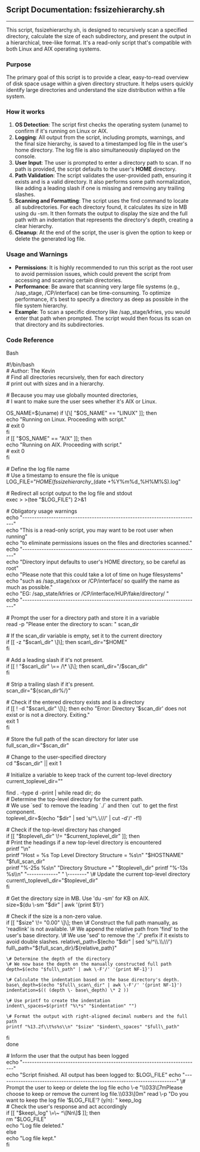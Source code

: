 

## **Script Documentation: fssizehierarchy.sh**

---

This script, fssizehierarchy.sh, is designed to recursively scan a specified directory, calculate the size of each subdirectory, and present the output in a hierarchical, tree-like format. It's a read-only script that's compatible with both Linux and AIX operating systems.

### **Purpose**

The primary goal of this script is to provide a clear, easy-to-read overview of disk space usage within a given directory structure. It helps users quickly identify large directories and understand the size distribution within a file system.

### **How it works**

1. **OS Detection**: The script first checks the operating system (uname) to confirm if it's running on Linux or AIX.  
2. **Logging**: All output from the script, including prompts, warnings, and the final size hierarchy, is saved to a timestamped log file in the user's home directory. The log file is also simultaneously displayed on the console.  
3. **User Input**: The user is prompted to enter a directory path to scan. If no path is provided, the script defaults to the user's **HOME** directory.  
4. **Path Validation**: The script validates the user-provided path, ensuring it exists and is a valid directory. It also performs some path normalization, like adding a leading slash if one is missing and removing any trailing slashes.  
5. **Scanning and Formatting**: The script uses the find command to locate all subdirectories. For each directory found, it calculates its size in MB using du \-sm. It then formats the output to display the size and the full path with an indentation that represents the directory's depth, creating a clear hierarchy.  
6. **Cleanup**: At the end of the script, the user is given the option to keep or delete the generated log file.

### **Usage and Warnings**

* **Permissions**: It is highly recommended to run this script as the root user to avoid permission issues, which could prevent the script from accessing and scanning certain directories.  
* **Performance**: Be aware that scanning very large file systems (e.g., /sap\_stage, /CP/interface) can be time-consuming. To optimize performance, it's best to specify a directory as deep as possible in the file system hierarchy.  
* **Example**: To scan a specific directory like /sap\_stage/kfries, you would enter that path when prompted. The script would then focus its scan on that directory and its subdirectories.

### **Code Reference**

Bash

\#\!/bin/bash  
\# Author: The Kevin   
\# Find all directories recursively, then for each directory  
\# print out with sizes and in a hierarchy.

\# Because you may use globally mounted directories,   
\# I want to make sure the user sees whether it's AIX or Linux.

OS\_NAME=$(uname)  
if \[\[ "$OS\_NAME" \== "LINUX" \]\]; then  
  echo "Running on Linux. Proceeding with script."  
\#   exit 0  
fi  
if \[\[ "$OS\_NAME" \== "AIX" \]\]; then  
  echo "Running on AIX. Proceeding with script."  
\#   exit 0  
fi

\# Define the log file name  
\# Use a timestamp to ensure the file is unique  
LOG\_FILE="$HOME/fssizehierarchy\_$(date \+%Y%m%d\_%H%M%S).log"

\# Redirect all script output to the log file and stdout  
exec \> \>(tee "$LOG\_FILE") 2\>&1

\# Obligatory usage warnings  
  echo "--------------------------------------------------------------------------"   
  echo "This is a read-only script, you may want to be root user when running"  
  echo "to eliminate permissions issues on the files and directories scanned."  
  echo "--------------------------------------------------------------------------"  
  echo "Directory input defaults to user's HOME directory, so be careful as root"  
  echo "Please note that this could take a lot of time on huge filesystems"  
  echo "such as /sap\_stage/xxx or /CP/interface/ so qualify the name as much as possible."  
  echo "EG: /sap\_state/kfries or /CP/interface/HUP/fake/directory/ "  
  echo "--------------------------------------------------------------------------"

\# Prompt the user for a directory path and store it in a variable  
read \-p "Please enter the directory to scan: " scan\_dir

\# If the scan\_dir variable is empty, set it to the current directory  
if \[\[ \-z "$scan\_dir" \]\]; then    
    scan\_dir="$HOME"  
fi

\# Add a leading slash if it's not present.  
if \[\[ \! "$scan\_dir" \== /\* \]\]; then  
  scan\_dir="/$scan\_dir"  
fi

\# Strip a trailing slash if it's present.  
scan\_dir="${scan\_dir%/}"

\# Check if the entered directory exists and is a directory  
if \[\[ \! \-d "$scan\_dir" \]\]; then  
  echo "Error: Directory '$scan\_dir' does not exist or is not a directory. Exiting."  
  exit 1  
fi

\# Store the full path of the scan directory for later use  
full\_scan\_dir="$scan\_dir"

\# Change to the user-specified directory  
cd "$scan\_dir" || exit 1

\# Initialize a variable to keep track of the current top-level directory  
current\_toplevel\_dir=""

find . \-type d \-print | while read dir; do  
  \# Determine the top-level directory for the current path.  
  \# We use \`sed\` to remove the leading \`./\` and then \`cut\` to get the first component.  
  toplevel\_dir=$(echo "$dir" | sed 's/^\\.\\///' | cut \-d'/' \-f1)

  \# Check if the top-level directory has changed  
  if \[\[ "$toplevel\_dir" \!= "$current\_toplevel\_dir" \]\]; then  
    \# Print the headings if a new top-level directory is encountered  
    printf "\\n"  
    printf "Host \= %s  Top Level Directory Structure \= %s\\n" "$HOSTNAME" "$full\_scan\_dir"  
    printf "%-25s %s\\n" "Directory Structure \=" "$toplevel\_dir"     
    printf "%-13s %s\\n" "-------------" "  \--------"  
    \# Update the current top-level directory  
    current\_toplevel\_dir="$toplevel\_dir"  
  fi

  \# Get the directory size in MB. Use 'du \-sm' for KB on AIX.  
  size=$(du \-sm "$dir" | awk '{print $1}')  
    
  \# Check if the size is a non-zero value.  
  if \[\[ "$size" \!= "0.00" \]\]; then  
    \# Construct the full path manually, as 'readlink' is not available.  
    \# We append the relative path from 'find' to the user's base directory.  
    \# We use 'sed' to remove the './' prefix if it exists to avoid double slashes.  
    relative\_path=$(echo "$dir" | sed 's/^\\.\\///')  
    full\_path="${full\_scan\_dir}/${relative\_path}"

    \# Determine the depth of the directory  
    \# We now base the depth on the manually constructed full path  
    depth=$(echo "$full\_path" | awk \-F'/' '{print NF-1}')  
      
    \# Calculate the indentation based on the base directory's depth.  
    base\_depth=$(echo "$full\_scan\_dir" | awk \-F'/' '{print NF-1}')  
    indentation=$(( (depth \- base\_depth) \* 2 ))  
      
    \# Use printf to create the indentation  
    indent\_spaces=$(printf "%\*s" "$indentation" "")

    \# Format the output with right-aligned decimal numbers and the full path  
    printf "%13.2f\\t%s%s\\n" "$size" "$indent\_spaces" "$full\_path"  
  fi  
done

\# Inform the user that the output has been logged  
echo "--------------------------------------------------------------------------"  
echo "Script finished. All output has been logged to: $LOG\_FILE"  
echo "--------------------------------------------------------------------------"  
\# Prompt the user to keep or delete the log file  
echo \-e "\\033\[7mPlease choose to keep or remove the current log file.\\033\[0m"  
read \-p "Do you want to keep the log file '$LOG\_FILE'? (y/n): " keep\_log   
\# Check the user's response and act accordingly  
if \[\[ "$keep\_log" \=\~ ^\[Nn\]$ \]\]; then   
  rm "$LOG\_FILE"    
  echo "Log file deleted."  
else    
  echo "Log file kept."  
fi  
